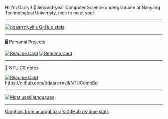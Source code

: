 Hi I'm Darryl! 👋 Second-year Computer Science undergraduate at Nanyang Technological Univeristy, nice to meet you!
  
---
[![ddaarrrryyll's GitHub stats](https://github-readme-stats.vercel.app/api?username=ddaarrrryyll&count_private=true&show_icons=true&theme=dracula&title_color=0decaf0&custom_title=Darryl%27s%20stats)](https://github.com/ddaarrrryyll/github-readme-stats)
  
---
🖥️ Personal Projects
  
[![Readme Card](https://github-readme-stats.vercel.app/api/pin/?username=ddaarrrryyll&repo=cs50-final-proj-plsgive&theme=dracula&title_color=0decaf0)](https://github.com/ddaarrrryyll/cs50-final-proj-plsgive)
[![Readme Card](https://github-readme-stats.vercel.app/api/pin/?username=ddaarrrryyll&repo=stckhm&theme=dracula&title_color=0decaf0)](https://github.com/ddaarrrryyll/stckhm)
  
---
📓 NTU CS notes

[![Readme Card](https://github-readme-stats.vercel.app/api/pin/?username=ddaarrrryyll&repo=NTUCompSci&theme=dracula&title_color=0decaf0)](https://github.com/ddaarrrryyll/NTUCompSci)  
https://github.com/ddaarrrryyll/NTUCompSci

---
[![Most used languages](https://github-readme-stats.vercel.app/api/top-langs/?username=ddaarrrryyll&langs_count=7&theme=dracula&title_color=0decaf0)](https://github.com/ddaarrrryyll/github-readme-stats)

---
[Graphics from anuraghazra's GitHub readme stats](https://github.com/anuraghazra/github-readme-stats)

<!--
**ddaarrrryyll/ddaarrrryyll** is a ✨ _special_ ✨ repository because its `README.md` (this file) appears on your GitHub profile.

Here are some ideas to get you started:

- 🔭 I’m currently working on ...
- 🌱 I’m currently learning ...
- 👯 I’m looking to collaborate on ...
- 🤔 I’m looking for help with ...
- 💬 Ask me about ...
- 📫 How to reach me: ...
- 😄 Pronouns: ...
- ⚡ Fun fact: ...
-->
